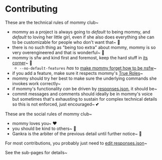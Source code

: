 # Contributing

These are the technical rules of mommy club~

* mommy as a project is always going to *default* to being mommy, and *default* to loving her little girl, even if she also does everything she can to be customizable for people who don't want that~ 💖
* there is no such thing as "being too extra" about mommy, mommy is so very overengineered and that is wonderful~ 💖
* mommy is sfw and kind first and foremost, keep the hard stuff in [its corner](../customize/nsfw.md)~ 🖤
    * `--no-default-features` *has* to [make mommy forget how to be nsfw](../customize/never-nsfw.md)~
* if you add a feature, make sure it respects mommy's [True Roles](../customize/true-roles.md)~
* mommy should try her best to make sure the underlying commands she invokes work correctly~
* if mommy's functionality *can* be driven by [responses.json](https://github.com/Gankra/cargo-mommy/blob/main/responses.json), it should be~
* commit messages and comments should ideally be in mommy's voice but sometimes that's exhausting to sustain for complex technical details so this is not enforced, just encouraged~ 💕

These are the social rules of mommy club~

* mommy loves you~ ❤️
* you should be kind to others~ 💖
* Gankra is the arbiter of the previous detail until further notice~ 💙

For most contributions, you probably just need to [edit responses.json](https://github.com/Gankra/cargo-mommy/blob/main/responses.json)~

See the sub-pages for details~


